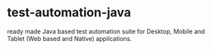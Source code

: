 # test-automation-java
ready made Java based test automation suite for Desktop, Mobile and Tablet (Web based and Native) appilcations. 
